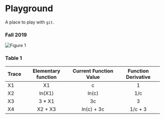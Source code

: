 # Playground

A place to play with `git`.

### Fall 2019

![Figure 1](https://github.com/we-the-diff/cs207-FinalProject/blob/milestone1/docs/sample_trace_graph.png)

### Table 1

| Trace       | Elementary function | Current Function Value | Function Derivative |
| ------------- |:-------------:|:-------------:|:-------------:| 
| X1      | X1            |  c             | 1  |
| X2      | ln(X1)            | ln(c)      | 1/c |
| X3      | 3 * X1            |  3c        | 3   |
| X4      | X2 + X3             | ln(c) + 3c | 1/c + 3 |
